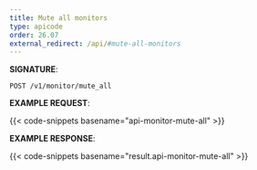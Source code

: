 ```yaml
---
title: Mute all monitors
type: apicode
order: 26.07
external_redirect: /api/#mute-all-monitors
---
```


**SIGNATURE**:

`POST /v1/monitor/mute_all`

**EXAMPLE REQUEST**:

{{< code-snippets basename="api-monitor-mute-all" >}}

**EXAMPLE RESPONSE**:

{{< code-snippets basename="result.api-monitor-mute-all" >}}
